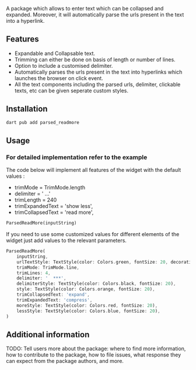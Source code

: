 <!-- 
This README describes the package. If you publish this package to pub.dev,
this README's contents appear on the landing page for your package.

For information about how to write a good package README, see the guide for
[writing package pages](https://dart.dev/guides/libraries/writing-package-pages). 

For general information about developing packages, see the Dart guide for
[creating packages](https://dart.dev/guides/libraries/create-library-packages)
and the Flutter guide for
[developing packages and plugins](https://flutter.dev/developing-packages). 
-->

A package which allows to enter text which can be collapsed and expanded. Moreover, it will automatically parse the urls present in the text into a hyperlink.

## Features

* Expandable and Collapsable text.
* Trimming can either be done on basis of length or number of lines.
* Option to include a customised delimiter.
* Automatically parses the urls present in the text into hyperlinks which launches the browser on click event.
* All the text components including the parsed urls, delimiter, clickable texts, etc can be given seperate custom styles.

## Installation

```dart
dart pub add parsed_readmore
```
<!-- 
### OR

```dart

``` -->

## Usage

### For detailed implementation refer to the example

The code below will implement all features of the widget with the default values :
* trimMode = TrimMode.length
* delimiter = ' ...'
* trimLength = 240
* trimExpandedText = 'show less',
* trimCollapsedText = 'read more',

```dart
ParsedReadMore(inputString)
```

If you need to use some customized values for different elements of the widget just add values to the relevant parameters.
```dart
ParsedReadMore(
    inputString,
    urlTextStyle: TextStyle(color: Colors.green, fontSize: 20, decoration: TextDecoration.underline),
    trimMode: TrimMode.line,
    trimLines: 4,
    delimiter: '  ***',
    delimiterStyle: TextStyle(color: Colors.black, fontSize: 20),
    style: TextStyle(color: Colors.orange, fontSize: 20),
    trimCollapsedText: 'expand',
    trimExpandedText: 'compress',
    moreStyle: TextStyle(color: Colors.red, fontSize: 20),
    lessStyle: TextStyle(color: Colors.blue, fontSize: 20),
)
```

## Additional information

TODO: Tell users more about the package: where to find more information, how to 
contribute to the package, how to file issues, what response they can expect 
from the package authors, and more.
